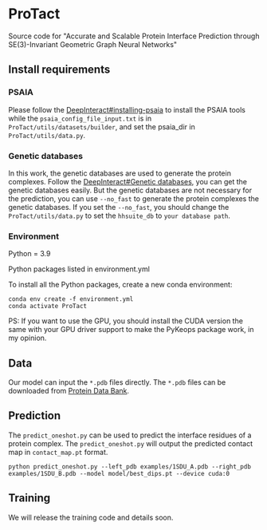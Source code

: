 # ProTact

Source code for "Accurate and Scalable Protein Interface Prediction through SE(3)-Invariant Geometric Graph Neural Networks"

## Install requirements

### PSAIA

Please follow the [DeepInteract#installing-psaia](https://github.com/BioinfoMachineLearning/DeepInteract#installing-psaia) to install the PSAIA tools while the ```psaia_config_file_input.txt``` is in ```ProTact/utils/datasets/builder```, and set the psaia_dir in ```ProTact/utils/data.py```.

### Genetic databases

In this work, the genetic databases are used to generate the protein complexes.
Follow the [DeepInteract#Genetic databases](https://github.com/BioinfoMachineLearning/DeepInteract#genetic-databases),
you can get the genetic databases easily.
But the genetic databases are not necessary for the prediction, you can use ```--no_fast``` to generate the protein complexes the genetic databases.
If you set the ```--no_fast```, you should change the ```ProTact/utils/data.py``` to set the ```hhsuite_db``` to ```your database path```.

### Environment

Python = 3.9

Python packages listed in environment.yml

To install all the Python packages, create a new conda environment:

```
conda env create -f environment.yml
conda activate ProTact
```
PS: If you want to use the GPU, you should install the CUDA version the same with your GPU driver support to make the PyKeops package work, in my opinion.

## Data

Our model can input the ```*.pdb``` files directly. The ```*.pdb``` files can be downloaded from [Protein Data Bank](https://www.rcsb.org/).

## Prediction

The ```predict_oneshot.py``` can be used to predict the interface residues of a protein complex. The ```predict_oneshot.py``` will output the predicted contact map in ```contact_map.pt``` format.

```
python predict_oneshot.py --left_pdb examples/1SDU_A.pdb --right_pdb examples/1SDU_B.pdb --model model/best_dips.pt --device cuda:0
```

## Training

We will release the training code and details soon.

